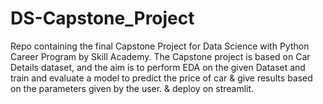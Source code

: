 # DS-Capstone_Project
Repo containing the final Capstone Project for Data Science with Python Career Program by Skill Academy. The Capstone project is based on Car Details dataset, and the aim is to perform EDA on the given Dataset and train and evaluate a model to predict the price of car &amp; give results based on the parameters given by the user. &amp; deploy on streamlit.

